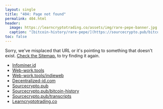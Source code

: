```yaml
---
layout: single
title: "404: Page not found"
permalink: 404.html
header:
  image: https://learncryptotrading.co/assets/img/rare-pepe-banner.jpg
  caption: "[bitcoin-history/rare-pepe/](https://sourcecrypto.pub/bitcoin-history/rare-pepe/) - [reddup.co/r/rarepepemarket](https://www.reddup.co/r/rarepepemarket)"
toc: false
---
```


<p class="lead">Sorry, we've misplaced that URL or it's pointing to something that doesn't exist. <a href="https://learncryptotrading.co/sitemap/">Check the Sitemap.</a> to try finding it again.</p>

<p><ul>
  <li><a href="https://infominer.id">Infominer.id</a></li>
  <li><a href="https://web-work.tools/">Web-work.tools</a></li>
  <li><a href="https://web-work.tools/indieweb/">Web-work.tools/indieweb</a></li>
  <li><a href="https://decentralized-id.com/">Decentralized-id.com</a></li>
  <li><a href="https://sourcecrypto.pub/">Sourcecrypto.pub</a></li>
  <li><a href="https://sourcecrypto.pub/bitcoin-history/">Sourcecrypto.pub/bitcoin-history</a></li>
  <li><a href="https://sourcecrypto.pub/transcripts/">Sourcecrypto.pub/transcripts</a></li>
  <li><a href="https://learncryptotrading.co/">Learncryptotrading.co</a></li>
</ul></p>
